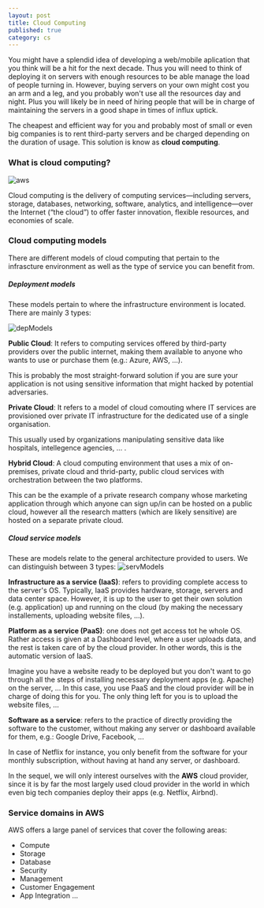 ```yaml
---
layout: post
title: Cloud Computing
published: true
category: cs 
---
```


You might have a splendid idea of developing a web/mobile aplication that you think will be a hit for the next decade. Thus you will need to think of deploying it on servers with enough resources to be able manage the load of people turning in. However, buying servers on your own might cost you an arm and a leg,  and you probably won't use all the resources day and night. Plus you will likely be in need of hiring people that will be in charge of maintaining the servers in a good shape in times of influx uptick.  

The cheapest and efficient way for you and probably most of small or even big companies is to rent third-party servers and be charged depending on the duration of usage. This solution is know as __cloud computing__. 

### What is cloud computing? 
<img src="https://assets.intersystems.com/dims4/default/12febb9/2147483647/strip/true/crop/780x422+0+0/resize/1560x844!/format/webp/quality/90/?url=http%3A%2F%2Finter-systems-brightspot.s3.amazonaws.com%2F26%2Fbd%2F6a6aa762425f87ad7d5c2fe65f8c%2Fawslogo-image.jpg" alt="aws"/>

Cloud computing is the delivery of computing services—including servers, storage, databases, networking, software, analytics, and intelligence—over the Internet (“the cloud”) to offer faster innovation, flexible resources, and economies of scale. 

### Cloud computing models
There are different models of cloud computing that pertain to the infrascture environment as well as the type of service you can benefit from. 

##### Deployment models 


These models pertain to where the infrastructure environment is located. There are mainly 3 types:

<img src="https://images.prismic.io/superpupertest/b6d7eacb-98bd-4bed-b811-603ee89daef7_Frame+1978.jpg?auto=compress,format" alt="depModels"/>


__Public Cloud__: It refers to computing services offered by third-party providers over the public internet, making them available to anyone who wants to use or purchase them (e.g.: Azure, AWS, ...).

This is probably the most straight-forward solution if you are sure your application is not using sensitive information that might hacked by potential adversaries.

__Private Cloud__: It refers to a model of cloud comouting where IT services are provisioned over private IT infrastructure for the dedicated use of a single organisation. 

This usually used by organizations manipulating sensitive data like hospitals, intellegence agencies, ... . 

__Hybrid Cloud__: A cloud computing environment that uses a mix of on-premises, private cloud and thrid-party, public cloud services with orchestration between the two platforms. 

This can be the example of a private research company whose marketing application through which anyone can sign up/in can be hosted on a public cloud, however all the research matters (which are likely sensitive) are hosted on a separate private cloud. 

##### Cloud service models 

These are models relate to the general architecture provided to users. We can distinguish between 3 types:
<img src="https://www.stackscale.com/wp-content/uploads/2020/04/cloud-service-models-iaas-paas-saas-stackscale.jpg
" alt="servModels"/>

__Infrastructure as a service (IaaS)__: refers to providing complete access to the server's OS. Typically, IaaS provides hardware, storage, servers and data center space. However, it is up to the user to get their own solution (e.g. application) up and running on the cloud (by making the necessary installements, uploading website files, ...). 

__Platform as a service (PaaS)__: one does not get access tot he whole OS. Rather access is given at a Dashboard level, where a user uploads data, and the rest is taken care of by the cloud provider. In other words, this is the automatic version of IaaS. 

Imagine you have a website ready to be deployed but you don't want to go through all the steps of installing necessary deployment apps (e.g. Apache) on the server, ... In this case, you use PaaS and the cloud provider will be in charge of doing this for you. The only thing left for you is to upload the website files, ...

__Software as a service__: refers to the practice of directly providing the software to the customer, without making any server or dashboard available for them, e.g.: Google Drive, Facebook, ...

In case of Netflix for instance, you only benefit from the software for your monthly subscription, without having at hand any server, or dashboard. 

In the sequel, we will only interest ourselves with the __AWS__ cloud provider, since it is by far the most largely used cloud provider in the world in which even big tech companies deploy their apps (e.g. Netflix, Airbnd). 

### Service domains in AWS 
AWS offers a large panel of services that cover the following areas:
* Compute
* Storage
* Database
* Security
* Management
* Customer Engagement
* App Integration ...


